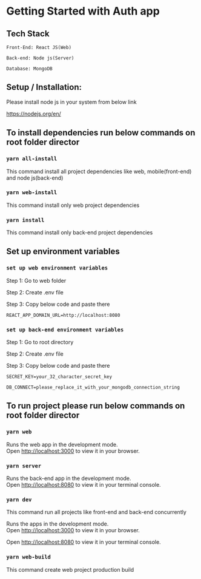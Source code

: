 # Getting Started with Auth app

## Tech Stack

`Front-End: React JS(Web)`

`Back-end: Node js(Server)`

`Database: MongoDB`

## Setup / Installation: 

Please install node js in your system from below link

https://nodejs.org/en/

## To install dependencies run below commands on root folder director

### `yarn all-install`

This command install all project dependencies like web, mobile(front-end) and node js(back-end)

### `yarn web-install`

This command install only web project dependencies

### `yarn install`

This command install only back-end project dependencies

## Set up environment variables

### `set up web environment variables`

Step 1: Go to web folder

Step 2: Create .env file

Step 3: Copy below code and paste there

`REACT_APP_DOMAIN_URL=http://localhost:8080`

### `set up back-end environment variables`

Step 1: Go to root directory

Step 2: Create .env file

Step 3: Copy below code and paste there

`SECRET_KEY=your_32_character_secret_key`

`DB_CONNECT=please_replace_it_with_your_mongodb_connection_string`

## To run project please run below commands on root folder director

### `yarn web`

Runs the web app in the development mode.\
Open [http://localhost:3000](http://localhost:3000) to view it in your browser.

### `yarn server`

Runs the back-end app in the development mode.\
Open [http://localhost:8080](http://localhost:8080) to view it in your terminal console.

### `yarn dev`

This command run all projects like front-end and back-end concurrently

Runs the apps in the development mode.\
Open [http://localhost:3000](http://localhost:3000) to view it in your browser.

Open [http://localhost:8080](http://localhost:8080) to view it in your terminal console.

### `yarn web-build`

This command create web project production build
